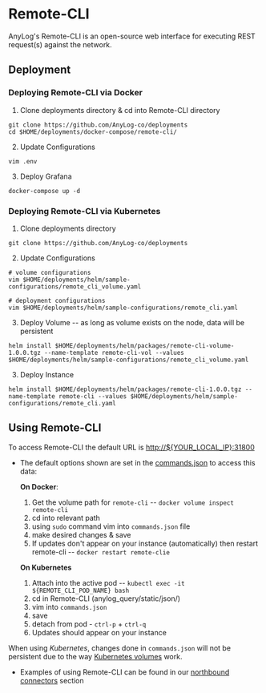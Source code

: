# Remote-CLI
AnyLog's Remote-CLI is an open-source web interface for executing REST request(s) against the network. 

## Deployment
### Deploying Remote-CLI via Docker
1. Clone deployments directory & cd into Remote-CLI directory
```shell
git clone https://github.com/AnyLog-co/deployments
cd $HOME/deployments/docker-compose/remote-cli/
```
2. Update Configurations
```shell
vim .env
```
3. Deploy Grafana 
```shell
docker-compose up -d
``` 

### Deploying Remote-CLI via Kubernetes
1. Clone deployments directory
```shell
git clone https://github.com/AnyLog-co/deployments
```

2. Update Configurations
```shell
# volume configurations
vim $HOME/deployments/helm/sample-configurations/remote_cli_volume.yaml

# deployment configurations 
vim $HOME/deployments/helm/sample-configurations/remote_cli.yaml
```

3. Deploy Volume -- as long as volume exists on the node, data will be persistent
```shell
helm install $HOME/deployments/helm/packages/remote-cli-volume-1.0.0.tgz --name-template remote-cli-vol --values $HOME/deployments/helm/sample-configurations/remote_cli_volume.yaml
```

3. Deploy Instance
```shell
helm install $HOME/deployments/helm/packages/remote-cli-1.0.0.tgz --name-template remote-cli --values $HOME/deployments/helm/sample-configurations/remote_cli.yaml
```

## Using Remote-CLI
To access Remote-CLI the default URL is [http://${YOUR_LOCAL_IP}:31800]()

* The default options shown are set in the [commands.json]() to access this data: 
  
    **On Docker**: 
  1. Get the volume path for `remote-cli` -- `docker volume inspect remote-cli`
  2. cd into relevant path 
  3. using `sudo` command vim into `commands.json` file 
  4. make desired changes & save
  5. If updates don't appear on your instance (automatically) then restart remote-cli -- `docker restart remote-clie` 

    **On Kubernetes**
  1. Attach into the active pod -- `kubectl exec -it ${REMOTE_CLI_POD_NAME} bash`
  2. cd in Remote-CLI (anylog_query/static/json/)
  3. vim into `commands.json`
  4. save 
  5. detach from pod - `ctrl-p` + `ctrl-q` 
  6. Updates should appear on your instance 

  
When using _Kubernetes_, changes done in `commands.json` will not be persistent due to the way [Kubernetes volumes](../Networking%20&%20Security/kubernetes_volumes.md) 
work. 

* Examples of using Remote-CLI can be found in our [northbound connectors](../../northbound%20connectors/remote_cli.md) section